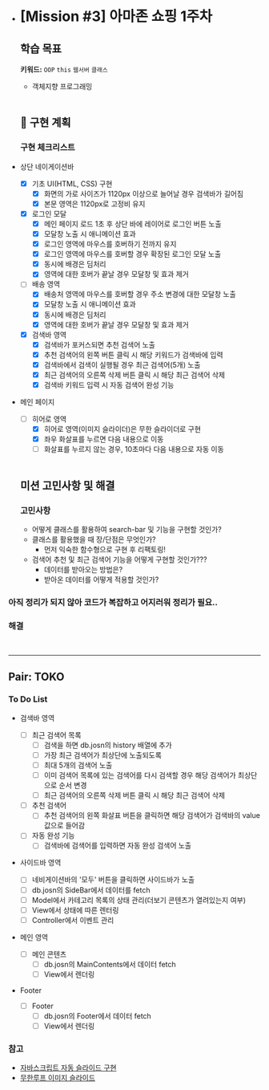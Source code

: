 - # [Mission #3] 아마존 쇼핑 1주차

  ## 학습 목표

  **키워드:** `OOP` `this` `웹서버` `클래스`

  - 객체지향 프로그래밍

  <br>

  ## 🎯 구현 계획

  ### 구현 체크리스트

- 상단 네이게이션바

  - [x] 기초 UI(HTML, CSS) 구현
    - [x] 화면의 가로 사이즈가 1120px 이상으로 늘어날 경우 검색바가 길어짐
    - [x] 본문 영역은 1120px로 고정비 유지
  - [x] 로그인 모달
    - [x] 메인 페이지 로드 1초 후 상단 바에 레이어로 로그인 버튼 노출
    - [x] 모달창 노출 시 애니메이션 효과
    - [x] 로그인 영역에 마우스를 호버하기 전까지 유지
    - [x] 로그인 영역에 마우스를 호버할 경우 확장된 로그인 모달 노출
    - [x] 동시에 배경은 딤처리
    - [x] 영역에 대한 호버가 끝날 경우 모달창 및 효과 제거
  - [ ] 배송 영역
    - [x] 배송처 영역에 마우스를 호버할 경우 주소 변경에 대한 모달창 노출
    - [x] 모달창 노출 시 애니메이션 효과
    - [x] 동시에 배경은 딤처리
    - [x] 영역에 대한 호버가 끝날 경우 모달창 및 효과 제거
  - [x] 검색바 영역
    - [x] 검색바가 포커스되면 추천 검색어 노출
    - [x] 추천 검색어의 왼쪽 버튼 클릭 시 해당 키워드가 검색바에 입력
    - [x] 검색바에서 검색이 실행될 경우 최근 검색어(5개) 노출
    - [x] 최근 검색어의 오른쪽 삭제 버튼 클릭 시 해당 최근 검색어 삭제
    - [x] 검색바 키워드 입력 시 자동 검색어 완성 기능

- 메인 페이지

  - [ ] 히어로 영역
    - [x] 히어로 영역(이미지 슬라이더)은 무한 슬라이더로 구현
    - [x] 좌우 화살표를 누르면 다음 내용으로 이동
    - [ ] 화살표를 누르지 않는 경우, 10초마다 다음 내용으로 자동 이동

  <br>

  ## 미션 고민사항 및 해결

  ### 고민사항

  - 어떻게 클래스를 활용하여 search-bar 및 기능을 구현할 것인가?
  - 클래스를 활용했을 때 장/단점은 무엇인가?
    - 먼저 익숙한 함수형으로 구현 후 리팩토링!
  - 검색어 추천 및 최근 검색어 기능을 어떻게 구현할 것인가???
    - 데이터를 받아오는 방법은?
    - 받아온 데이터를 어떻게 적용할 것인가?

### 아직 정리가 되지 않아 코드가 복잡하고 어지러워 정리가 필요..

### 해결

  <br>

---

## Pair: TOKO

### To Do List

- 검색바 영역

  - [ ] 최근 검색어 목록
    - [ ] 검색을 하면 db.josn의 history 배열에 추가
    - [ ] 가장 최근 검색어가 최상단에 노출되도록
    - [ ] 최대 5개의 검색어 노출
    - [ ] 이미 검색어 목록에 있는 검색어를 다시 검색할 경우 해당 검색어가 최상단으로 순서 변경
    - [ ] 최근 검색어의 오른쪽 삭제 버튼 클릭 시 해당 최근 검색어 삭제
  - [ ] 추천 검색어
    - [ ] 추천 검색어의 왼쪽 화살표 버튼을 클릭하면 해당 검색어가 검색바의 value 값으로 들어감
  - [ ] 자동 완성 기능
    - [ ] 검색바에 검색어를 입력하면 자동 완성 검색어 노출

- 사이드바 영역

  - [ ] 네비게이션바의 '모두' 버튼을 클릭하면 사이드바가 노출
  - [ ] db.josn의 SideBar에서 데이터를 fetch
  - [ ] Model에서 카테고리 목록의 상태 관리(더보기 콘텐츠가 열려있는지 여부)
  - [ ] View에서 상태에 따른 렌터링
  - [ ] Controller에서 이벤트 관리

- 메인 영역

  - [ ] 메인 콘텐츠
    - [ ] db.josn의 MainContents에서 데이터 fetch
    - [ ] View에서 렌더링

- Footer
  - [ ] Footer
    - [ ] db.josn의 Footer에서 데이터 fetch
    - [ ] View에서 렌더링

### 참고

- [자바스크립트 자동 슬라이드 구현](https://devinus.tistory.com/48)
- [무한루프 이미지 슬라이드](https://velog.io/@sweet_pumpkin/Megabyte-School-무한으로-즐기는-슬라이드-만들기-무한루프자동변환)
